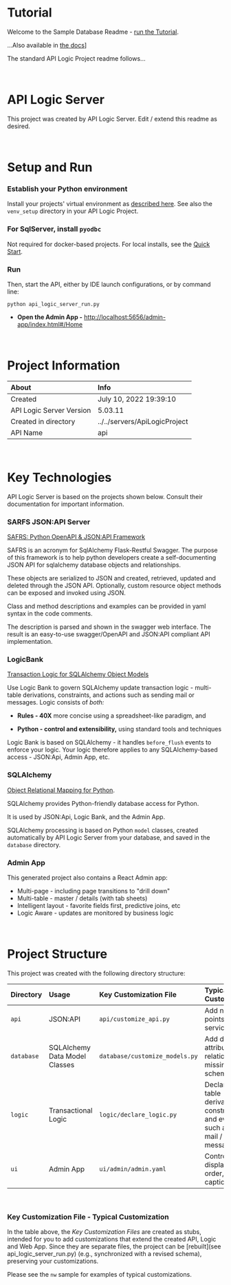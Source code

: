 # Tutorial
Welcome to the Sample Database Readme - [run the Tutorial](Tutorial).

...Also available in [the docs](https://valhuber.github.io/ApiLogicServer/Tutorial/)]

The standard API Logic Project readme follows...

&nbsp;

# API Logic Server


This project was created by API Logic Server.  Edit / extend this readme as desired.

&nbsp;&nbsp;

# Setup and Run

### Establish your Python environment
Install your projects' virtual environment
as [described here](https://valhuber.github.io/ApiLogicServer/Project-Env/). See also the `venv_setup` directory in your API Logic Project.

### For SqlServer, install `pyodbc`
Not required for docker-based projects.  For local installs, see the [Quick Start](https://valhuber.github.io/ApiLogicServer/Install-pyodbc/).

### Run
Then, start the API, either by IDE launch configurations, or by command line:
```
python api_logic_server_run.py
```

* **Open the Admin App -** [http://localhost:5656/admin-app/index.html#/Home](http://localhost:5656/admin-app/index.html#/Home)


&nbsp;&nbsp;

# Project Information

| About                    | Info                               |
|:-------------------------|:-----------------------------------|
| Created                  | July 10, 2022 19:39:10                      |
| API Logic Server Version | 5.03.11           |
| Created in directory     | ../../servers/ApiLogicProject |
| API Name                 | api          |

&nbsp;&nbsp;


# Key Technologies

API Logic Server is based on the projects shown below.
Consult their documentation for important information.

### SARFS JSON:API Server

[SAFRS: Python OpenAPI & JSON:API Framework](https://github.com/thomaxxl/safrs)

SAFRS is an acronym for SqlAlchemy Flask-Restful Swagger.
The purpose of this framework is to help python developers create
a self-documenting JSON API for sqlalchemy database objects and relationships.

These objects are serialized to JSON and 
created, retrieved, updated and deleted through the JSON API.
Optionally, custom resource object methods can be exposed and invoked using JSON.

Class and method descriptions and examples can be provided
in yaml syntax in the code comments.

The description is parsed and shown in the swagger web interface.
The result is an easy-to-use
swagger/OpenAPI and JSON:API compliant API implementation.

### LogicBank

[Transaction Logic for SQLAlchemy Object Models](https://valhuber.github.io/ApiLogicServer/Logic-Why/)

Use Logic Bank to govern SQLAlchemy update transaction logic - 
multi-table derivations, constraints, and actions such as sending mail or messages. Logic consists of _both:_

*   **Rules - 40X** more concise using a spreadsheet-like paradigm, and

*   **Python - control and extensibility,** using standard tools and techniques

Logic Bank is based on SQLAlchemy - it handles `before_flush` events to enforce your logic.
Your logic therefore applies to any SQLAlchemy-based access - JSON:Api, Admin App, etc.


### SQLAlchemy

[Object Relational Mapping for Python](https://docs.sqlalchemy.org/en/13/).

SQLAlchemy provides Python-friendly database access for Python.

It is used by JSON:Api, Logic Bank, and the Admin App.

SQLAlchemy processing is based on Python `model` classes,
created automatically by API Logic Server from your database,
and saved in the `database` directory.



### Admin App

This generated project also contains a React Admin app:
* Multi-page - including page transitions to "drill down"
* Multi-table - master / details (with tab sheets)
* Intelligent layout - favorite fields first, predictive joins, etc
* Logic Aware - updates are monitored by business logic

&nbsp;&nbsp;

# Project Structure
This project was created with the following directory structure:

| Directory | Usage                         | Key Customization File             | Typical Customization                                                                 |
|:-------------- |:------------------------------|:-----------------------------------|:--------------------------------------------------------------------------------------|
| ```api``` | JSON:API                      | ```api/customize_api.py```         | Add new end points / services                                                         |
| ```database``` | SQLAlchemy Data Model Classes | ```database/customize_models.py``` | Add derived attributes, and relationships missing in the schema                       |
| ```logic``` | Transactional Logic           | ```logic/declare_logic.py```       | Declare multi-table derivations, constraints, and events such as send mail / messages |
| ```ui``` | Admin App                     | ```ui/admin/admin.yaml```          | Control field display - order, captions etc.                                          |

&nbsp;

### Key Customization File - Typical Customization

In the table above, the _Key Customization Files_ are created as stubs, intended for you to add customizations that extend
the created API, Logic and Web App.  Since they are separate files, the project can be
[rebuilt](see api_logic_server_run.py) (e.g., synchronized with a revised schema), preserving your customizations.

Please see the ```nw``` sample for examples of typical customizations.
